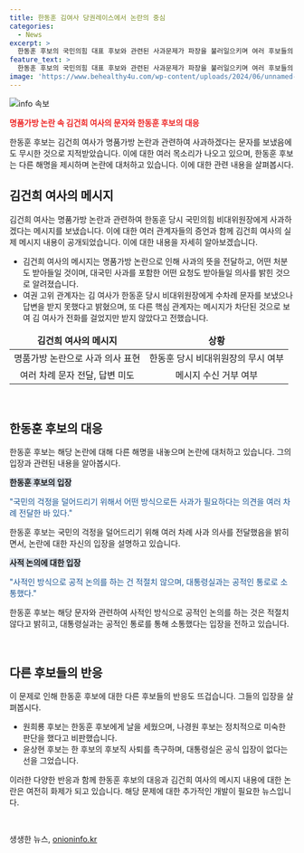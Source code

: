 ```yaml
---
title: 한동훈 김여사 당권레이스에서 논란의 중심
categories:
  - News
excerpt: >
  한동훈 후보의 국민의힘 대표 후보와 관련된 사과문제가 파장을 불러일으키며 여러 후보들의 비판을 받고 있습니다. 김건희 여사의 문자를 무시한 의혹과 관련하여 김 여사와의 문자 교류가 공개되면서 논란이 더욱 커지고 있는 가운데, 후보들은 한 후보의 총선참패 책임론을 강조하며 비판하고 있습니다. 이에 대한 한 후보의 입장과 후보직 사퇴 요구 등의 과격한 반응이 이어지고 있습니다. 이에 대한 대통령실의 공식 입장은 없는 상황이며, 사태의 향방이 주목받고 있습니다.
feature_text: >
  한동훈 후보의 국민의힘 대표 후보와 관련된 사과문제가 파장을 불러일으키며 여러 후보들의 비판을 받고 있습니다. 김건희 여사의 문자를 무시한 의혹과 관련하여 김 여사와의 문자 교류가 공개되면서 논란이 더욱 커지고 있는 가운데, 후보들은 한 후보의 총선참패 책임론을 강조하며 비판하고 있습니다. 이에 대한 한 후보의 입장과 후보직 사퇴 요구 등의 과격한 반응이 이어지고 있습니다. 이에 대한 대통령실의 공식 입장은 없는 상황이며, 사태의 향방이 주목받고 있습니다.
image: 'https://www.behealthy4u.com/wp-content/uploads/2024/06/unnamed-file.png'
---
```


<p><img src="https://www.behealthy4u.com/wp-content/uploads/2024/06/unnamed-file.png" alt="info 속보" /></p>

<p><b><span style="color: #ee2323;">명품가방 논란 속 김건희 여사의 문자와 한동훈 후보의 대응</span></b></p>

<p>한동훈 후보는 김건희 여사가 명품가방 논란과 관련하여 사과하겠다는 문자를 보냈음에도 무시한 것으로 지적받았습니다. 이에 대한 여러 목소리가 나오고 있으며, 한동훈 후보는 다른 해명을 제시하며 논란에 대처하고 있습니다. 이에 대한 관련 내용을 살펴봅시다.</p>

<h2 data-ke-size="size26">김건희 여사의 메시지</h2>

<p>김건희 여사는 명품가방 논란과 관련하여 한동훈 당시 국민의힘 비대위원장에게 사과하겠다는 메시지를 보냈습니다. 이에 대한 여러 관계자들의 증언과 함께 김건희 여사의 실제 메시지 내용이 공개되었습니다. 이에 대한 내용을 자세히 알아보겠습니다.</p>

<ul>
<li>김건희 여사의 메시지는 명품가방 논란으로 인해 사과의 뜻을 전달하고, 어떤 처분도 받아들일 것이며, 대국민 사과를 포함한 어떤 요청도 받아들일 의사를 밝힌 것으로 알려졌습니다.</li>
<li>여권 고위 관계자는 김 여사가 한동훈 당시 비대위원장에게 수차례 문자를 보냈으나 답변을 받지 못했다고 밝혔으며, 또 다른 핵심 관계자는 메시지가 차단된 것으로 보여 김 여사가 전화를 걸었지만 받지 않았다고 전했습니다.</li>
</ul>

<table>
<thead>
<tr>
<td style="text-align: center; height: 17px;"><b>김건희 여사의 메시지</b></td>
<td style="text-align: center; height: 17px;"><b>상황</b></td>
</tr>
</thead>
<tr>
<td style="text-align: center; height: 17px;">명품가방 논란으로 사과 의사 표현</td>
<td style="text-align: center; height: 17px;">한동훈 당시 비대위원장의 무시 여부</td>
</tr>
<tr>
<td style="text-align: center; height: 17px;">여러 차례 문자 전달, 답변 미도</td>
<td style="text-align: center; height: 17px;">메시지 수신 거부 여부</td>
</tr>
</table>

<p data-ke-size="size16">&nbsp;</p>

<h2 data-ke-size="size26">한동훈 후보의 대응</h2>

<p>한동훈 후보는 해당 논란에 대해 다른 해명을 내놓으며 논란에 대처하고 있습니다. 그의 입장과 관련된 내용을 알아봅시다.</p>

<p><b><span style="background-color: #21538527;">한동훈 후보의 입장</span></b></p>

<p data-ke-size="size16"><span style="color: #1a5490;">"국민의 걱정을 덜어드리기 위해서 어떤 방식으로든 사과가 필요하다는 의견을 여러 차례 전달한 바 있다."</span></p>

<p>한동훈 후보는 국민의 걱정을 덜어드리기 위해 여러 차례 사과 의사를 전달했음을 밝히면서, 논란에 대한 자신의 입장을 설명하고 있습니다.</p>

<p><b><span style="background-color: #21538527;">사적 논의에 대한 입장</span></b></p>

<p data-ke-size="size16"><span style="color: #1a5490;">"사적인 방식으로 공적 논의를 하는 건 적절치 않으며, 대통령실과는 공적인 통로로 소통했다."</span></p>

<p>한동훈 후보는 해당 문자와 관련하여 사적인 방식으로 공적인 논의를 하는 것은 적절치 않다고 밝히고, 대통령실과는 공적인 통로를 통해 소통했다는 입장을 전하고 있습니다.</p>

<p data-ke-size="size16">&nbsp;</p>

<h2 data-ke-size="size26">다른 후보들의 반응</h2>

<p>이 문제로 인해 한동훈 후보에 대한 다른 후보들의 반응도 뜨겁습니다. 그들의 입장을 살펴봅시다.</p>

<ul>
<li>원희룡 후보는 한동훈 후보에게 날을 세웠으며, 나경원 후보는 정치적으로 미숙한 판단을 했다고 비판했습니다.</li>
<li>윤상현 후보는 한 후보의 후보직 사퇴를 촉구하며, 대통령실은 공식 입장이 없다는 선을 그었습니다.</li>
</ul>

<p>이러한 다양한 반응과 함께 한동훈 후보의 대응과 김건희 여사의 메시지 내용에 대한 논란은 여전히 화제가 되고 있습니다. 해당 문제에 대한 추가적인 개발이 필요한 뉴스입니다.</p>

<p data-ke-size="size16">&nbsp;</p>
생생한 뉴스, <a href="https://onioninfo.kr" rel="dofollow">onioninfo.kr</a>


